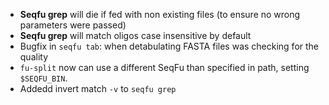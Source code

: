 * **Seqfu grep** will die if fed with non existing files (to ensure no wrong parameters were passed)
* **Seqfu grep** will match oligos case insensitive by default
* Bugfix in `seqfu tab`: when detabulating FASTA files was checking for the quality
* `fu-split` now can use a different SeqFu than specified in path, setting `$SEQFU_BIN`.
* Addedd invert match `-v` to `seqfu grep`

 